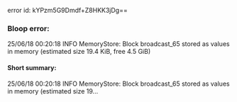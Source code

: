 error id: kYPzm5G9Dmdf+Z8HKK3jDg==
### Bloop error:

25/06/18 00:20:18 INFO MemoryStore: Block broadcast_65 stored as values in memory (estimated size 19.4 KiB, free 4.5 GiB)
#### Short summary: 

25/06/18 00:20:18 INFO MemoryStore: Block broadcast_65 stored as values in memory (estimated size 19...